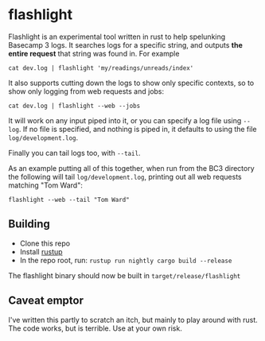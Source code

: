 # flashlight

Flashlight is an experimental tool written in rust to help spelunking Basecamp 3 logs. It searches logs for a specific string, and outputs **the entire request** that string was found in. For example
```
cat dev.log | flashlight 'my/readings/unreads/index'
```

It also supports cutting down the logs to show only specific contexts, so to show only logging from web requests and jobs:
```
cat dev.log | flashlight --web --jobs
```

It will work on any input piped into it, or you can specify a log file using `--log`. If no file is specified, and nothing is piped in, it defaults to using the file `log/development.log`.

Finally you can tail logs too, with `--tail`.

As an example putting all of this together, when run from the BC3 directory the following will tail `log/development.log`, printing out all web requests matching "Tom Ward":
```
flashlight --web --tail "Tom Ward"
```

## Building

* Clone this repo
* Install [rustup](https://www.rustup.rs/)
* In the repo root, run: `rustup run nightly cargo build --release`

The flashlight binary should now be built in `target/release/flashlight`

## Caveat emptor

I've written this partly to scratch an itch, but mainly to play around with rust. The code works, but is terrible. Use at your own risk.
